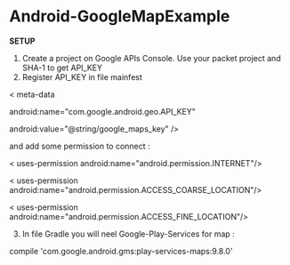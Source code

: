 # Android-GoogleMapExample
<b>
SETUP
</b>

1) Create a project on Google APIs Console. Use your packet project and SHA-1 to get API_KEY
2) Register API_KEY in file mainfest

<p>< meta-data
  <p>android:name="com.google.android.geo.API_KEY"
  <p>android:value="@string/google_maps_key" />
  
and add some permission to connect :

<p>< uses-permission android:name="android.permission.INTERNET"/>
<p>< uses-permission android:name="android.permission.ACCESS_COARSE_LOCATION"/>
<p>< uses-permission android:name="android.permission.ACCESS_FINE_LOCATION"/>
  
 3) In file Gradle you will neel Google-Play-Services for map : 
 
<p>compile 'com.google.android.gms:play-services-maps:9.8.0'

